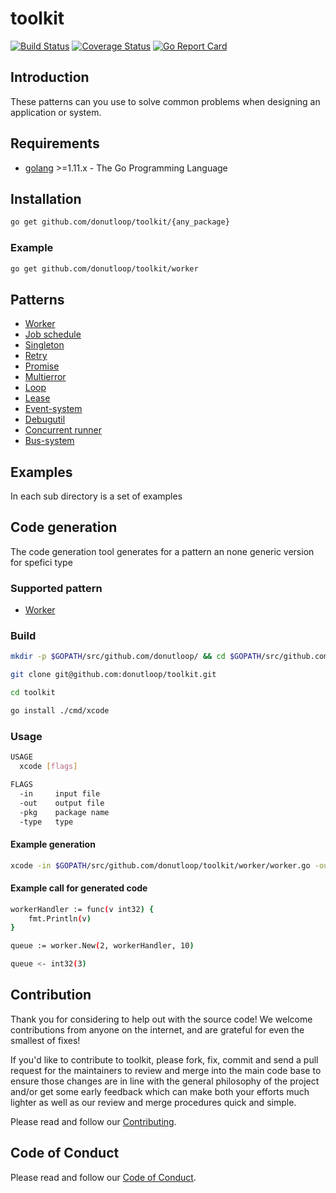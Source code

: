 # toolkit

[![Build Status](https://travis-ci.org/donutloop/toolkit.svg?branch=master)](https://travis-ci.org/donutloop/toolkit)
[![Coverage Status](https://coveralls.io/repos/github/donutloop/toolkit/badge.svg)](https://coveralls.io/github/donutloop/toolkit)
[![Go Report Card](https://goreportcard.com/badge/github.com/donutloop/toolkit)](https://goreportcard.com/report/github.com/donutloop/toolkit)

## Introduction

These patterns can you use to solve common problems when designing an application or system.

## Requirements

* [golang](https://golang.org/) >=1.11.x - The Go Programming Language

## Installation

```sh
go get github.com/donutloop/toolkit/{any_package}
```

### Example

```sh
go get github.com/donutloop/toolkit/worker
```

## Patterns 

* [Worker](https://github.com/donutloop/toolkit/blob/master/worker/README.md)
* [Job schedule](https://github.com/donutloop/toolkit/blob/master/schedule/README.md)
* [Singleton](https://github.com/donutloop/toolkit/blob/master/singleton/README.md)
* [Retry](https://github.com/donutloop/toolkit/blob/master/retry/README.md) 
* [Promise](https://github.com/donutloop/toolkit/blob/master/promise/README.md) 
* [Multierror](https://github.com/donutloop/toolkit/blob/master/multierror/README.md)
* [Loop](https://github.com/donutloop/toolkit/blob/master/loop/README.md) 
* [Lease](https://github.com/donutloop/toolkit/blob/master/lease/README.md)
* [Event-system](https://github.com/donutloop/toolkit/blob/master/event/README.md)
* [Debugutil](https://github.com/donutloop/toolkit/blob/master/debugutil/README.md)
* [Concurrent runner](https://github.com/donutloop/toolkit/blob/master/concurrent/README.md)
* [Bus-system](https://github.com/donutloop/toolkit/blob/master/bus/README.md)

## Examples 

In each sub directory is a set of examples 

## Code generation

The code generation tool generates for a pattern an none generic version for spefici type

### Supported pattern

* [Worker](https://github.com/donutloop/toolkit/blob/master/worker/README.md)

### Build

```bash
mkdir -p $GOPATH/src/github.com/donutloop/ && cd $GOPATH/src/github.com/donutloop/

git clone git@github.com:donutloop/toolkit.git

cd toolkit

go install ./cmd/xcode
```

### Usage

```bash
USAGE
  xcode [flags]

FLAGS
  -in     input file
  -out    output file
  -pkg    package name
  -type   type
```

#### Example generation 

```bash 
xcode -in $GOPATH/src/github.com/donutloop/toolkit/worker/worker.go -out $GOPATH/src/github.com/donutloop/toolkit/worker/new_worker.go -pkg test -type int32 
```

#### Example call for generated code 

```bash
workerHandler := func(v int32) {
    fmt.Println(v)
}

queue := worker.New(2, workerHandler, 10)

queue <- int32(3)
```

## Contribution

Thank you for considering to help out with the source code! We welcome contributions from
anyone on the internet, and are grateful for even the smallest of fixes!

If you'd like to contribute to toolkit, please fork, fix, commit and send a pull request
for the maintainers to review and merge into the main code base to ensure those changes are in line with the general philosophy of the project and/or get some
early feedback which can make both your efforts much lighter as well as our review and merge
procedures quick and simple.

Please read and follow our [Contributing](https://github.com/donutloop/toolkit/blob/master/CONTRIBUTING.md).

## Code of Conduct

Please read and follow our [Code of Conduct](https://github.com/donutloop/toolkit/blob/master/CODE_OF_CONDUCT.md).
